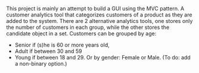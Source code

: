 This project is mainly an attempt to build a GUI using the MVC pattern.
A customer analytics tool that categorizes customers of a product as they are added to the system. There are 2 alternative analytics tools, one stores only the number of customers in each group, while the other stores the candidate object in a set.
Customers can be grouped by age:
- Senior if (s)he is 60 or more years old,
- Adult if between 30 and 59
- Young if between 18 and 29.
Or by gender: Female or Male. (To do: add a non-binary option.)

